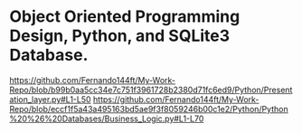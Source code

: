 # Object Oriented Programming Design, Python, and SQLite3 Database.
https://github.com/Fernando144ft/My-Work-Repo/blob/b99b0aa5cc34e7c751f3961728b2380d71fc6ed9/Python/Presentation_layer.py#L1-L50
https://github.com/Fernando144ft/My-Work-Repo/blob/eccf1f5a43a495163bd5ae9f3f8059246b00c1e2/Python/Python%20%26%20Databases/Business_Logic.py#L1-L70
